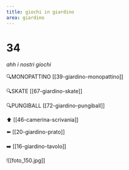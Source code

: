 ```yaml
---
title: giochi in giardino
area: giardino
---
```

# 34
_ahh i nostri giochi_

🔍MONOPATTINO [[39-giardino-monopattino]]

🔍SKATE [[67-giardino-skate]]

🔍PUNGIBALL [[72-giardino-pungiball]]

⬆️ [[46-camerina-scrivania]]

⬅️ [[20-giardino-prato]]

➡️ [[16-giardino-tavolo]]

![[foto_150.jpg]]
